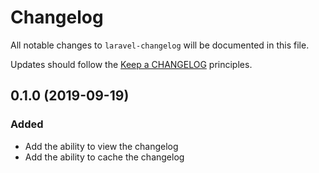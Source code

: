 # Changelog

All notable changes to `laravel-changelog` will be documented in this file.

Updates should follow the [Keep a CHANGELOG](http://keepachangelog.com/) principles.

## 0.1.0 (2019-09-19)

### Added

- Add the ability to view the changelog
- Add the ability to cache the changelog
